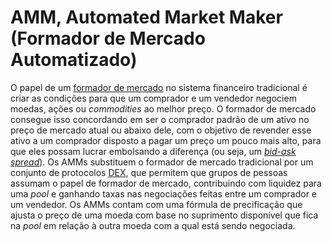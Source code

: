 # AMM, Automated Market Maker (Formador de Mercado Automatizado)

O papel de um [formador de mercado](Formador%20de%20Mercado.md) no sistema financeiro tradicional é criar as condições para que um comprador e um vendedor negociem moedas, ações ou _commodities_ ao melhor preço. O formador de mercado consegue isso concordando em ser o comprador padrão de um ativo no preço de mercado atual ou abaixo dele, com o objetivo de revender esse ativo a um comprador disposto a pagar um preço um pouco mais alto, para que eles possam lucrar embolsando a diferença (ou seja, um [_bid-ask spread_](Bid-Ask%20Spread.md)). Os AMMs substituem o formador de mercado tradicional por um conjunto de protocolos [DEX](DEX.md), que permitem que grupos de pessoas assumam o papel de formador de mercado, contribuindo com liquidez para uma _pool_ e ganhando taxas nas negociações feitas entre um comprador e um vendedor. Os AMMs contam com uma fórmula de precificação que ajusta o preço de uma moeda com base no suprimento disponível que fica na _pool_ em relação à outra moeda com a qual está sendo negociada.